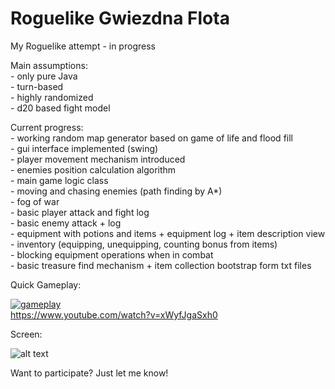 # Roguelike Gwiezdna Flota

My Roguelike attempt - in progress

Main assumptions: <br>
    - only pure Java <br>
    - turn-based <br>
    - highly randomized <br>
    - d20 based fight model
 
Current progress: <br>
    - working random map generator based on game of life and flood fill <br>
    - gui interface implemented (swing) <br>
    - player movement mechanism introduced <br>
    - enemies position calculation algorithm <br>
    - main game logic class <br>
    - moving and chasing enemies (path finding by A*) <br>
    - fog of war <br>
    - basic player attack and fight log <br>
    - basic enemy attack + log <br>
    - equipment with potions and items + equipment log + item description view <br>
    - inventory (equipping, unequipping, counting bonus from items) <br>
    - blocking equipment operations when in combat <br>
    - basic treasure find mechanism + item collection bootstrap form txt files <br>

Quick Gameplay:

[![gameplay](https://i.imgur.com/cKcTPTV.png?1)](https://www.youtube.com/watch?v=4Tbkemo1ss0 "Click to watch gameplay!") <br>
https://www.youtube.com/watch?v=xWyfJgaSxh0


Screen:

![alt text](https://i.imgur.com/ViMCnhe.png)


Want to participate? Just let me know!
